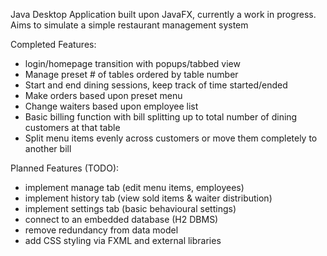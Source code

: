 Java Desktop Application built upon JavaFX, currently a work in progress.
Aims to simulate a simple restaurant management system

Completed Features:
- login/homepage transition with popups/tabbed view 
- Manage preset # of tables ordered by table number
- Start and end dining sessions, keep track of time started/ended
- Make orders based upon preset menu
- Change waiters based upon employee list
- Basic billing function with bill splitting up to total number of dining customers at that table
- Split menu items evenly across customers or move them completely to another bill

Planned Features (TODO):
- implement manage tab (edit menu items, employees)
- implement history tab (view sold items & waiter distribution)
- implement settings tab (basic behavioural settings)
- connect to an embedded database (H2 DBMS)
- remove redundancy from data model
- add CSS styling via FXML and external libraries 
